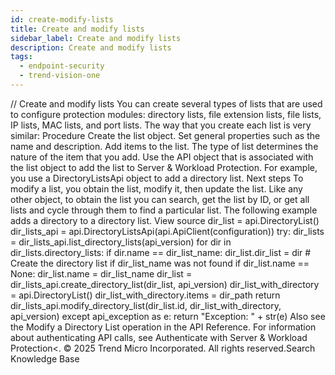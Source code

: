 ```yaml
---
id: create-modify-lists
title: Create and modify lists
sidebar_label: Create and modify lists
description: Create and modify lists
tags:
  - endpoint-security
  - trend-vision-one
---
```


/*<![CDATA[*/ $('#title').html($('meta[name=map-description]').attr('content')); /*]]>*/ Create and modify lists You can create several types of lists that are used to configure protection modules: directory lists, file extension lists, file lists, IP lists, MAC lists, and port lists. The way that you create each list is very similar: Procedure Create the list object. Set general properties such as the name and description. Add items to the list. The type of list determines the nature of the item that you add. Use the API object that is associated with the list object to add the list to Server & Workload Protection. For example, you use a DirectoryListsApi object to add a directory list. Next steps To modify a list, you obtain the list, modify it, then update the list. Like any other object, to obtain the list you can search, get the list by ID, or get all lists and cycle through them to find a particular list. The following example adds a directory to a directory list. View source dir_list = api.DirectoryList() dir_lists_api = api.DirectoryListsApi(api.ApiClient(configuration)) try: dir_lists = dir_lists_api.list_directory_lists(api_version) for dir in dir_lists.directory_lists: if dir.name == dir_list_name: dir_list.dir_list = dir # Create the directory list if dir_list_name was not found if dir_list.name == None: dir_list.name = dir_list_name dir_list = dir_lists_api.create_directory_list(dir_list, api_version) dir_list_with_directory = api.DirectoryList() dir_list_with_directory.items = dir_path return dir_lists_api.modify_directory_list(dir_list.id, dir_list_with_directory, api_version) except api_exception as e: return "Exception: " + str(e) Also see the Modify a Directory List operation in the API Reference. For information about authenticating API calls, see Authenticate with Server & Workload Protection<. © 2025 Trend Micro Incorporated. All rights reserved.Search Knowledge Base